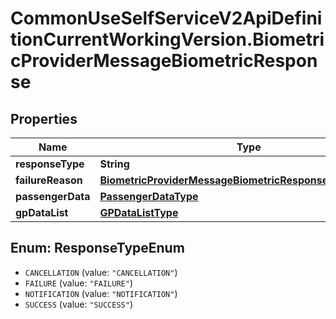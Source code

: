 # CommonUseSelfServiceV2ApiDefinitionCurrentWorkingVersion.BiometricProviderMessageBiometricResponse

## Properties
Name | Type | Description | Notes
------------ | ------------- | ------------- | -------------
**responseType** | **String** |  | 
**failureReason** | [**BiometricProviderMessageBiometricResponseFailureReason**](BiometricProviderMessageBiometricResponseFailureReason.md) |  | [optional] 
**passengerData** | [**PassengerDataType**](PassengerDataType.md) |  | [optional] 
**gpDataList** | [**GPDataListType**](GPDataListType.md) |  | [optional] 

<a name="ResponseTypeEnum"></a>
## Enum: ResponseTypeEnum

* `CANCELLATION` (value: `"CANCELLATION"`)
* `FAILURE` (value: `"FAILURE"`)
* `NOTIFICATION` (value: `"NOTIFICATION"`)
* `SUCCESS` (value: `"SUCCESS"`)

